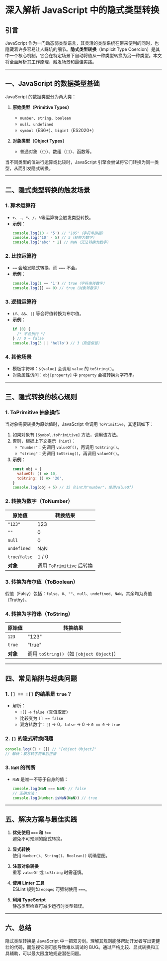 <!--
 * @Description:
 * @Author: zhengfei.tan
 * @Date: 2025-03-26 12:24:10
 * @FilePath: \VitePress\docs\01.JavaScript\深入解析JavaScript中的隐式类型转换.md
-->

# 深入解析 JavaScript 中的隐式类型转换

## 引言

JavaScript 作为一门动态弱类型语言，其灵活的类型系统在带来便利的同时，也隐藏着许多容易让人踩坑的细节。**隐式类型转换**（Implicit Type Coercion）是其中一个核心机制，它会在特定场景下自动将值从一种类型转换为另一种类型。本文将全面解析其工作原理、触发场景和最佳实践。

---

## 一、JavaScript 的数据类型基础

JavaScript 的数据类型分为两大类：

1. **原始类型（Primitive Types）**

   - `number`、`string`、`boolean`
   - `null`、`undefined`
   - `symbol`（ES6+）、`bigint`（ES2020+）

2. **对象类型（Object Types）**
   - 普通对象（`{}`）、数组（`[]`）、函数等。

当不同类型的值进行运算或比较时，JavaScript 引擎会尝试将它们转换为同一类型，从而引发隐式转换。

---

## 二、隐式类型转换的触发场景

### 1. 算术运算符

- `+`、`-`、`*`、`/`、`%`等运算符会触发类型转换。
- **示例**：
  ```javascript
  console.log(10 + '5') // "105"（字符串拼接）
  console.log('10' - 5) // 5（转换为数字）
  console.log('abc' * 2) // NaN（无法转换为数字）
  ```

### 2. 比较运算符

- `==` 会触发隐式转换，而 `===` 不会。
- **示例**：
  ```javascript
  console.log(1 == '1') // true（字符串转数字）
  console.log([] == 0) // true（对象转数字）
  ```

### 3. 逻辑运算符

- `if`、`&&`、`||` 等会将值转换为布尔值。
- **示例**：
  ```javascript
  if (0) {
    /* 不会执行 */
  } // 0 → false
  console.log(3 || 'hello') // 3（真值保留）
  ```

### 4. 其他场景

- 模板字符串：`${value}` 会调用 `value` 的 `toString()`。
- 对象属性访问：`obj[property]` 中 `property` 会被转换为字符串。

---

## 三、隐式转换的核心规则

### 1. ToPrimitive 抽象操作

当对象需要转换为原始值时，JavaScript 会调用 `ToPrimitive`，其逻辑如下：

1. 如果对象有 `[Symbol.toPrimitive]` 方法，调用该方法。
2. 否则，根据上下文提示（`hint`）：
   - `"number"`：先调用 `valueOf()`，再调用 `toString()`。
   - `"string"`：先调用 `toString()`，再调用 `valueOf()`。
3. **示例**：
   ```javascript
   const obj = {
     valueOf: () => 10,
     toString: () => '20',
   }
   console.log(obj + 5) // 15（hint为"number"，使用valueOf）
   ```

### 2. 转换为数字（ToNumber）

| 原始值         | 转换结果                  |
| -------------- | ------------------------- |
| `"123"`        | 123                       |
| `""`           | 0                         |
| `null`         | 0                         |
| `undefined`    | NaN                       |
| `true`/`false` | 1 / 0                     |
| **对象**       | 调用 `ToPrimitive` 后转换 |

### 3. 转换为布尔值（ToBoolean）

假值（Falsy）包括：`false`、`0`、`""`、`null`、`undefined`、`NaN`。其余均为真值（Truthy）。

### 4. 转换为字符串（ToString）

| 原始值   | 转换结果                                  |
| -------- | ----------------------------------------- |
| `123`    | "123"                                     |
| `true`   | "true"                                    |
| **对象** | 调用 `toString()`（如 `[object Object]`） |

---

## 四、常见陷阱与经典问题

### 1. `[] == ![]` 的结果是 `true`？

- 解析：
  - `![]` → `false`（真值取反）
  - 比较变为 `[] == false`
  - 双方转数字：`[]` → 0，`false` → 0 → `0 == 0` → `true`

### 2. `{}` 的隐式转换问题

```javascript
console.log({} + []) // "[object Object]"
// 解析：双方转字符串后拼接
```

### 3. `NaN` 的判断

- `NaN` 是唯一不等于自身的值：
  ```javascript
  console.log(NaN === NaN) // false
  // 正确方法：
  console.log(Number.isNaN(NaN)) // true
  ```

---

## 五、解决方案与最佳实践

1. **优先使用 `===` 和 `!==`**  
   避免不可预测的隐式转换。

2. **显式转换**  
   使用 `Number()`、`String()`、`Boolean()` 明确意图。

3. **注意对象转换**  
   重写 `valueOf` 或 `toString` 时需谨慎。

4. **使用 Linter 工具**  
   ESLint 规则如 `eqeqeq` 可强制使用 `===`。

5. **利用 TypeScript**  
   静态类型检查可减少运行时类型错误。

---

## 六、总结

隐式类型转换是 JavaScript 中一把双刃剑。理解其规则能够帮助开发者写出更健壮的代码，而忽视它则可能导致难以调试的 BUG。通过严格比较、显式转换和工具辅助，可以最大限度地规避潜在问题。
